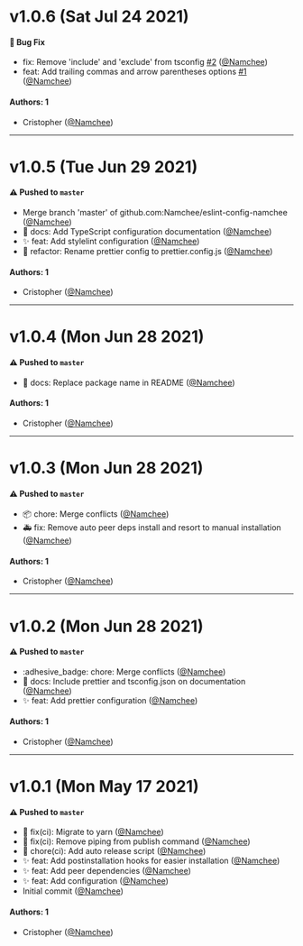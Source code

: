 # v1.0.6 (Sat Jul 24 2021)

#### 🐛 Bug Fix

- fix: Remove 'include' and 'exclude' from tsconfig [#2](https://github.com/Namchee/eslint-config-namchee/pull/2) ([@Namchee](https://github.com/Namchee))
- feat: Add trailing commas and arrow parentheses options [#1](https://github.com/Namchee/eslint-config-namchee/pull/1) ([@Namchee](https://github.com/Namchee))

#### Authors: 1

- Cristopher ([@Namchee](https://github.com/Namchee))

---

# v1.0.5 (Tue Jun 29 2021)

#### ⚠️ Pushed to `master`

- Merge branch 'master' of github.com:Namchee/eslint-config-namchee ([@Namchee](https://github.com/Namchee))
- :memo: docs: Add TypeScript configuration documentation ([@Namchee](https://github.com/Namchee))
- :sparkles: feat: Add stylelint configuration ([@Namchee](https://github.com/Namchee))
- :art: refactor: Rename prettier config to prettier.config.js ([@Namchee](https://github.com/Namchee))

#### Authors: 1

- Cristopher ([@Namchee](https://github.com/Namchee))

---

# v1.0.4 (Mon Jun 28 2021)

#### ⚠️ Pushed to `master`

- :memo: docs: Replace package name in README ([@Namchee](https://github.com/Namchee))

#### Authors: 1

- Cristopher ([@Namchee](https://github.com/Namchee))

---

# v1.0.3 (Mon Jun 28 2021)

#### ⚠️ Pushed to `master`

- :package: chore: Merge conflicts ([@Namchee](https://github.com/Namchee))
- :ambulance: fix: Remove auto peer deps install and resort to manual installation ([@Namchee](https://github.com/Namchee))

#### Authors: 1

- Cristopher ([@Namchee](https://github.com/Namchee))

---

# v1.0.2 (Mon Jun 28 2021)

#### ⚠️ Pushed to `master`

- :adhesive_badge: chore: Merge conflicts ([@Namchee](https://github.com/Namchee))
- :memo: docs: Include prettier and tsconfig.json on documentation ([@Namchee](https://github.com/Namchee))
- :sparkles: feat: Add prettier configuration ([@Namchee](https://github.com/Namchee))

#### Authors: 1

- Cristopher ([@Namchee](https://github.com/Namchee))

---

# v1.0.1 (Mon May 17 2021)

#### ⚠️ Pushed to `master`

- :construction: fix(ci): Migrate to yarn ([@Namchee](https://github.com/Namchee))
- :wrench: fix(ci): Remove piping from publish command ([@Namchee](https://github.com/Namchee))
- :construction: chore(ci): Add auto release script ([@Namchee](https://github.com/Namchee))
- :sparkles: feat: Add postinstallation hooks for easier installation ([@Namchee](https://github.com/Namchee))
- :sparkles: feat: Add peer dependencies ([@Namchee](https://github.com/Namchee))
- :sparkles: feat: Add configuration ([@Namchee](https://github.com/Namchee))
- Initial commit ([@Namchee](https://github.com/Namchee))

#### Authors: 1

- Cristopher ([@Namchee](https://github.com/Namchee))
